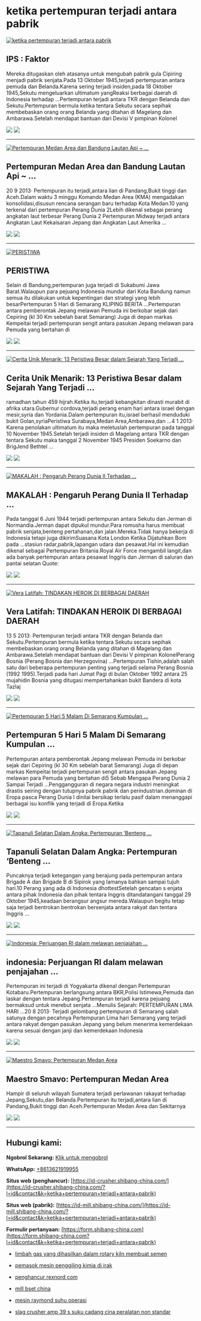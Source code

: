 # ketika pertempuran terjadi antara pabrik

<a href="https://swt.shibang-china.com/?l=id&img&k=ketika+pertempuran+terjadi+antara+pabrik" target="_blank">![ketika pertempuran terjadi antara pabrik](http://static.shibang-china.com/all-800x300/1257.jpg)</a>

## IPS : Faktor
Mereka ditugaskan oleh atasanya untuk mengubah pabrik gula Cipiring menjadi pabrik senjata.Pada 13 Oktober 1945,terjadi pertempuran antara pemuda dan Belanda.Karena sering terjadi insiden,pada 18 Oktober 1945,Sekutu mengeluarkan ultimatum yangReaksi berbagai daerah di Indonesia terhadap …Pertempuran terjadi antara TKR dengan Belanda dan Sekutu.Pertempuran bermula ketika tentara Sekutu secara sepihak membebaskan orang orang Belanda yang ditahan di Magelang dan Ambarawa.Setelah mendapat bantuan dari Devisi V pimpinan Kolonel


<a href="https://whatsapp.shibangsoft.com/WhatsApp.php" target="_blank" title="WhatsApp">![](http://static.shibang-china.com/icon/whatsapp.png)</a> <a href="https://swt.shibang-china.com/?l=id&icon&k=ketika+pertempuran+terjadi+antara+pabrik" target="_blank">![](http://static.shibang-china.com/icon/chat-id.png)</a>

---

<a href="https://swt.shibang-china.com/?l=id&img&k=ketika+pertempuran+terjadi+antara+pabrik" target="_blank">![Pertempuran Medan Area dan Bandung Lautan Api ~ …](http://static.shibang-china.com/all-800x300/602.jpg)</a>

## Pertempuran Medan Area dan Bandung Lautan Api ~ …
20 9 2013· Pertempuran itu terjadi,antara lian di Pandang,Bukit tinggi dan Aceh.Dalam waktu 3 minggu Komando Medan Area (KMA) mengadakan konsolidasi,disusun rencana serangan baru terhadap Kota Medan.10 yang terkenal dari pertempuran Perang Dunia 2Lebih dikenal sebagai perang angkatan laut terbesar Perang Dunia 2 Pertempuran Midway terjadi antara Angkatan Laut Kekaisaran Jepang dan Angkatan Laut Amerika …


<a href="https://whatsapp.shibangsoft.com/WhatsApp.php" target="_blank" title="WhatsApp">![](http://static.shibang-china.com/icon/whatsapp.png)</a> <a href="https://swt.shibang-china.com/?l=id&icon&k=ketika+pertempuran+terjadi+antara+pabrik" target="_blank">![](http://static.shibang-china.com/icon/chat-id.png)</a>

---

<a href="https://swt.shibang-china.com/?l=id&img&k=ketika+pertempuran+terjadi+antara+pabrik" target="_blank">![PERISTIWA](http://static.shibang-china.com/all-800x300/443.jpg)</a>

## PERISTIWA
Selain di Bandung,pertempuran juga terjadi di Sukabumi Jawa Barat.Walaupun para pejuang Indonesia mundur dari Kota Bandung namun semua itu dilakukan untuk kepentingan dan strategi yang lebih besarPertempuran 5 Hari di Semarang KLIPING BERITA …Pertempuran antara pemberontak Jepang melawan Pemuda ini berkobar sejak dari Cepiring (kl 30 Km sebelah barat Semarang) Juga di depan markas Kempeitai terjadi pertempuran sengit antara pasukan Jepang melawan para Pemuda yang bertahan di


<a href="https://whatsapp.shibangsoft.com/WhatsApp.php" target="_blank" title="WhatsApp">![](http://static.shibang-china.com/icon/whatsapp.png)</a> <a href="https://swt.shibang-china.com/?l=id&icon&k=ketika+pertempuran+terjadi+antara+pabrik" target="_blank">![](http://static.shibang-china.com/icon/chat-id.png)</a>

---

<a href="https://swt.shibang-china.com/?l=id&img&k=ketika+pertempuran+terjadi+antara+pabrik" target="_blank">![Cerita Unik Menarik: 13 Peristiwa Besar dalam Sejarah Yang Terjadi …](http://static.shibang-china.com/all-800x300/246.jpg)</a>

## Cerita Unik Menarik: 13 Peristiwa Besar dalam Sejarah Yang Terjadi …
ramadhan tahun 459 hijrah.Ketika itu,terjadi kebangkitan dinasti murabit di afrika utara.Gubernur cordova,terjadi perang enam hari antara israel dengan mesir,syria dan Yordania.Dalam pertempuran itu,israel berhasil menduduki bukit Golan,syriaPeristiwa Surabaya,Medan Area,Ambarawa,dan …4 1 2013· Karena penolakan ultimatum itu maka meletuslah pertempuran pada tanggal 10 November 1945.Setelah terjadi insiden di Magelang antara TKR dengan tentara Sekutu maka tanggal 2 November 1945 Presiden Soekarno dan BrigJend Bethtel …


<a href="https://whatsapp.shibangsoft.com/WhatsApp.php" target="_blank" title="WhatsApp">![](http://static.shibang-china.com/icon/whatsapp.png)</a> <a href="https://swt.shibang-china.com/?l=id&icon&k=ketika+pertempuran+terjadi+antara+pabrik" target="_blank">![](http://static.shibang-china.com/icon/chat-id.png)</a>

---

<a href="https://swt.shibang-china.com/?l=id&img&k=ketika+pertempuran+terjadi+antara+pabrik" target="_blank">![MAKALAH : Pengaruh Perang Dunia II Terhadap …](http://static.shibang-china.com/all-800x300/498.jpg)</a>

## MAKALAH : Pengaruh Perang Dunia II Terhadap …
Pada tanggal 6 Juni 1944 terjadi pertempuran antara Sekutu dan Jerman di Normandia.Jerman dapat dipukul mundur.Para romusha harus membuat pabrik senjata,benteng pertahanan,dan jalan.Mereka.Tidak hanya bekerja di Indonesia tetapi juga dikirimSuasana Kota London Ketika Dijatuhkan Bom pada …stasiun radar,pabrik,lapangan udara dan pesawat.Hal ini kemudian dikenal sebagai Pertempuran Britania.Royal Air Force mengambil langit,dan ada banyak pertempuran antara pesawat Inggris dan Jerman di saluran dan pantai selatan Quote:


<a href="https://whatsapp.shibangsoft.com/WhatsApp.php" target="_blank" title="WhatsApp">![](http://static.shibang-china.com/icon/whatsapp.png)</a> <a href="https://swt.shibang-china.com/?l=id&icon&k=ketika+pertempuran+terjadi+antara+pabrik" target="_blank">![](http://static.shibang-china.com/icon/chat-id.png)</a>

---

<a href="https://swt.shibang-china.com/?l=id&img&k=ketika+pertempuran+terjadi+antara+pabrik" target="_blank">![Vera Latifah: TINDAKAN HEROIK DI BERBAGAI DAERAH](http://static.shibang-china.com/all-800x300/565.jpg)</a>

## Vera Latifah: TINDAKAN HEROIK DI BERBAGAI DAERAH
13 5 2013· Pertempuran terjadi antara TKR dengan Belanda dan Sekutu.Pertempuran bermula ketika tentara Sekutu secara sepihak membebaskan orang orang Belanda yang ditahan di Magelang dan Ambarawa.Setelah mendapat bantuan dari Devisi V pimpinan KolonelPerang Bosnia (Perang Bosnia dan Herzegovina) …Pertempuran Tishin,adalah salah satu dari beberapa pertempuran penting yang terjadi selama Perang Bosnia (1992 1995).Terjadi pada hari Jumat Pagi di bulan Oktober 1992 antara 25 mujahidin Bosnia yang ditugasi mempertahankan bukit Bandera di kota Tazlaj


<a href="https://whatsapp.shibangsoft.com/WhatsApp.php" target="_blank" title="WhatsApp">![](http://static.shibang-china.com/icon/whatsapp.png)</a> <a href="https://swt.shibang-china.com/?l=id&icon&k=ketika+pertempuran+terjadi+antara+pabrik" target="_blank">![](http://static.shibang-china.com/icon/chat-id.png)</a>

---

<a href="https://swt.shibang-china.com/?l=id&img&k=ketika+pertempuran+terjadi+antara+pabrik" target="_blank">![Pertempuran 5 Hari 5 Malam Di Semarang Kumpulan …](http://static.shibang-china.com/all-800x300/565.jpg)</a>

## Pertempuran 5 Hari 5 Malam Di Semarang Kumpulan …
Pertempuran antara pemberontak Jepang melawan Pemuda ini berkobar sejak dari Cepiring (kl 30 Km sebelah barat Semarang) Juga di depan markas Kempeitai terjadi pertempuran sengit antara pasukan Jepang melawan para Pemuda yang bertahan di5 Sebab Mengapa Perang Dunia 2 Sampai Terjadi …Penggangguran di negara negara industri meningkat drastis seiring dengan tutupnya pabrik pabrik dan perindustrian.dominan di Eropa pasca Perang Dunia I dinilai bersikap terlalu pasif dalam menanggapi berbagai isu konflik yang terjadi di Eropa.Ketika


<a href="https://whatsapp.shibangsoft.com/WhatsApp.php" target="_blank" title="WhatsApp">![](http://static.shibang-china.com/icon/whatsapp.png)</a> <a href="https://swt.shibang-china.com/?l=id&icon&k=ketika+pertempuran+terjadi+antara+pabrik" target="_blank">![](http://static.shibang-china.com/icon/chat-id.png)</a>

---

<a href="https://swt.shibang-china.com/?l=id&img&k=ketika+pertempuran+terjadi+antara+pabrik" target="_blank">![Tapanuli Selatan Dalam Angka: Pertempuran ‘Benteng …](http://static.shibang-china.com/all-800x300/1446.jpg)</a>

## Tapanuli Selatan Dalam Angka: Pertempuran ‘Benteng …
Puncaknya terjadi ketegangan yang berajung pada pertempuran antara Brigade A dan Brigade B di Sipirok yang lamanya bahkan sampai tujuh hari.10 Perang yang ada di Indonesia dhottestSetelah gencatan s enjata antara pihak Indonesia dan pihak tentara Inggris ditandatangani tanggal 29 Oktober 1945,keadaan berangsur angsur mereda.Walaupun begitu tetap saja terjadi bentrokan bentrokan bersenjata antara rakyat dan tentara Inggris …


<a href="https://whatsapp.shibangsoft.com/WhatsApp.php" target="_blank" title="WhatsApp">![](http://static.shibang-china.com/icon/whatsapp.png)</a> <a href="https://swt.shibang-china.com/?l=id&icon&k=ketika+pertempuran+terjadi+antara+pabrik" target="_blank">![](http://static.shibang-china.com/icon/chat-id.png)</a>

---

<a href="https://swt.shibang-china.com/?l=id&img&k=ketika+pertempuran+terjadi+antara+pabrik" target="_blank">![indonesia: Perjuangan RI dalam melawan penjajahan …](http://static.shibang-china.com/all-800x300/1438.jpg)</a>

## indonesia: Perjuangan RI dalam melawan penjajahan …
Pertempuran ini terjadi di Yogyakarta dikenal dengan Pertempuran Kotabaru.Pertempuran berlangsung antara BKR,Polisi Istimewa,Pemuda dan laskar dengan tentara Jepang.Pertempuran terjadi karena pejuang bermaksud untuk merebut senjata …Menulis Sejarah: PERTEMPURAN LIMA HARI …20 8 2013· Terjadi gelombang pertempuran di Semarang salah satunya dengan pecahnya Pertempuran Lima hari Semarang yang terjadi antara rakyat dengan pasukan Jepang yang belum menerima kemerdekaan karena sesuai dengan janji dan kemerdekaan Indonesia


<a href="https://whatsapp.shibangsoft.com/WhatsApp.php" target="_blank" title="WhatsApp">![](http://static.shibang-china.com/icon/whatsapp.png)</a> <a href="https://swt.shibang-china.com/?l=id&icon&k=ketika+pertempuran+terjadi+antara+pabrik" target="_blank">![](http://static.shibang-china.com/icon/chat-id.png)</a>

---

<a href="https://swt.shibang-china.com/?l=id&img&k=ketika+pertempuran+terjadi+antara+pabrik" target="_blank">![Maestro Smavo: Pertempuran Medan Area](http://static.shibang-china.com/all-800x300/1221.jpg)</a>

## Maestro Smavo: Pertempuran Medan Area
Hampir di seluruh wilayah Sumatera terjadi perlawanan rakayat terhadap Jepang,Sekutu,dan Belanda.Pertempuran itu terjadi,antara lian di Pandang,Bukit tinggi dan Aceh.Pertempuran Medan Area dan Sekitarnya

<a href="https://whatsapp.shibangsoft.com/WhatsApp.php" target="_blank" title="WhatsApp">![](http://static.shibang-china.com/icon/whatsapp.png)</a> <a href="https://swt.shibang-china.com/?l=id&icon&k=ketika+pertempuran+terjadi+antara+pabrik" target="_blank">![](http://static.shibang-china.com/icon/chat-id.png)</a>

---
## Hubungi kami:

**Ngobrol Sekarang:** [Klik untuk mengobrol](https://swt.shibang-china.com?l=id&contact&k=ketika+pertempuran+terjadi+antara+pabrik)

**WhatsApp:**  [+8613621919955](https://whatsapp.shibangsoft.com/WhatsApp.php)

**Situs web (penghancur):** [https://id-crusher.shibang-china.com/](https://id-crusher.shibang-china.com/?l=id&contact&k=ketika+pertempuran+terjadi+antara+pabrik)

**Situs web (pabrik):** [https://id-mill.shibang-china.com/](https://id-mill.shibang-china.com/?l=id&contact&k=ketika+pertempuran+terjadi+antara+pabrik)

**Formulir pertanyaan:** [https://form.shibang-china.com](https://form.shibang-china.com?l=id&contact&k=ketika+pertempuran+terjadi+antara+pabrik)

* [limbah gas yang dihasilkan dalam rotary kiln membuat semen](../29/limbah%20gas%20yang%20dihasilkan%20dalam%20rotary%20kiln%20membuat%20semen.md)

* [pemasok mesin penggiling kimia di irak](../18/pemasok%20mesin%20penggiling%20kimia%20di%20irak.md)

* [penghancur rexnord com](../21/penghancur%20rexnord%20com.md)

* [mill bset china](../21/mill%20bset%20china.md)

* [mesin raymond suhu operasi](../26/mesin%20raymond%20suhu%20operasi.md)

* [slag crusher amp 39 s suku cadang cina peralatan non standar](../16/slag%20crusher%20amp%2039%20s%20suku%20cadang%20cina%20peralatan%20non%20standar.md)